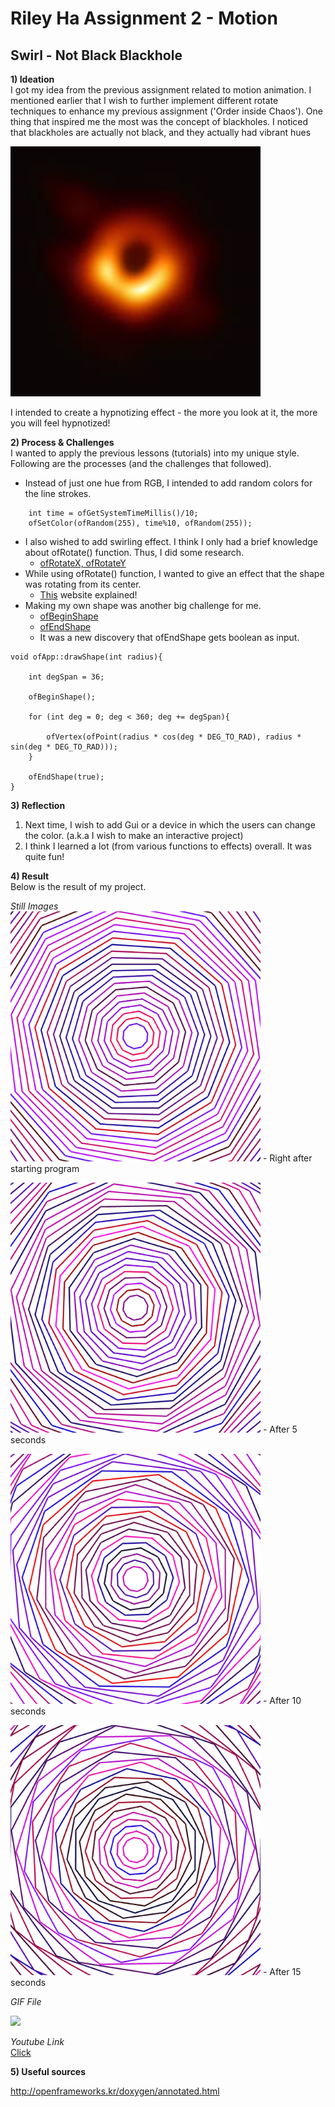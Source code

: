 # Riley Ha Assignment 2 - Motion

## Swirl - Not Black Blackhole

**1) Ideation** <br> 
I got my idea from the previous assignment related to motion animation. 
I mentioned earlier that I wish to further implement different rotate techniques to enhance my previous assignment ('Order inside Chaos').
One thing that inspired me the most was the concept of blackholes.
I noticed that blackholes are actually not black, and they actually had vibrant hues<br>

<img src=Images/blackhole.jpeg width="400"> 

I intended to create a hypnotizing effect - the more you look at it, the more you will feel hypnotized!

**2) Process & Challenges** <br>
I wanted to apply the previous lessons (tutorials) into my unique style. 
Following are the processes (and the challenges that followed). 

- Instead of just one hue from RGB, I intended to add random colors for the line strokes.
```
    int time = ofGetSystemTimeMillis()/10;
    ofSetColor(ofRandom(255), time%10, ofRandom(255));
```
- I also wished to add swirling effect. I think I only had a brief knowledge about ofRotate() function. Thus, I did some research. 
  - [ofRotateX, ofRotateY](https://openframeworks.cc/documentation/graphics/ofGraphics/#show_ofRotateYDeg)
- While using ofRotate() function, I wanted to give an effect that the shape was rotating from its center.
  - [This](https://stackoverflow.com/questions/12516550/openframeworks-rotate-an-image-from-its-center-through-opengl-calls) website explained!
- Making my own shape was another big challenge for me. 
  - [ofBeginShape](http://openframeworks.kr/documentation/graphics/ofGraphics.html#!show_ofBeginShape)
  - [ofEndShape](http://openframeworks.kr/documentation/graphics/ofGraphics.html#!show_ofEndShape)
  - It was a new discovery that ofEndShape gets boolean as input.
```
void ofApp::drawShape(int radius){
    
    int degSpan = 36;
    
    ofBeginShape();
    
    for (int deg = 0; deg < 360; deg += degSpan){
        
        ofVertex(ofPoint(radius * cos(deg * DEG_TO_RAD), radius * sin(deg * DEG_TO_RAD)));
    }
    
    ofEndShape(true);
}

```

**3) Reflection** <br>
1) Next time, I wish to add Gui or a device in which the users can change the color. (a.k.a I wish to make an interactive project)
2) I think I learned a lot (from various functions to effects) overall. It was quite fun!

**4) Result** <br>
Below is the result of my project.

*Still Images* <br>
<img src=Images/result1.png width="400" height="400"> - Right after starting program

<img src=Images/result2.png width="400" height="400"> - After 5 seconds

<img src=Images/result3.png width="400" height="400"> - After 10 seconds

<img src=Images/result4.png width="400" height="400"> - After 15 seconds


*GIF File* <br>

![](Images/result2.gif)

*Youtube Link* <br>
[Click](https://youtu.be/xKRnWQHpbec)

**5) Useful sources** <br>

http://openframeworks.kr/doxygen/annotated.html
